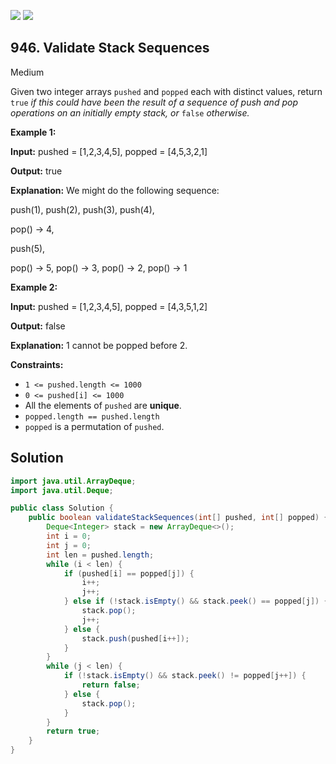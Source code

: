 [![](https://img.shields.io/github/stars/javadev/LeetCode-in-Java?label=Stars&style=flat-square)](https://github.com/javadev/LeetCode-in-Java)
[![](https://img.shields.io/github/forks/javadev/LeetCode-in-Java?label=Fork%20me%20on%20GitHub%20&style=flat-square)](https://github.com/javadev/LeetCode-in-Java/fork)

## 946\. Validate Stack Sequences

Medium

Given two integer arrays `pushed` and `popped` each with distinct values, return `true` _if this could have been the result of a sequence of push and pop operations on an initially empty stack, or_ `false` _otherwise._

**Example 1:**

**Input:** pushed = [1,2,3,4,5], popped = [4,5,3,2,1]

**Output:** true

**Explanation:** We might do the following sequence: 

push(1), push(2), push(3), push(4), 

pop() -> 4, 

push(5), 

pop() -> 5, pop() -> 3, pop() -> 2, pop() -> 1

**Example 2:**

**Input:** pushed = [1,2,3,4,5], popped = [4,3,5,1,2]

**Output:** false

**Explanation:** 1 cannot be popped before 2.

**Constraints:**

*   `1 <= pushed.length <= 1000`
*   `0 <= pushed[i] <= 1000`
*   All the elements of `pushed` are **unique**.
*   `popped.length == pushed.length`
*   `popped` is a permutation of `pushed`.

## Solution

```java
import java.util.ArrayDeque;
import java.util.Deque;

public class Solution {
    public boolean validateStackSequences(int[] pushed, int[] popped) {
        Deque<Integer> stack = new ArrayDeque<>();
        int i = 0;
        int j = 0;
        int len = pushed.length;
        while (i < len) {
            if (pushed[i] == popped[j]) {
                i++;
                j++;
            } else if (!stack.isEmpty() && stack.peek() == popped[j]) {
                stack.pop();
                j++;
            } else {
                stack.push(pushed[i++]);
            }
        }
        while (j < len) {
            if (!stack.isEmpty() && stack.peek() != popped[j++]) {
                return false;
            } else {
                stack.pop();
            }
        }
        return true;
    }
}
```